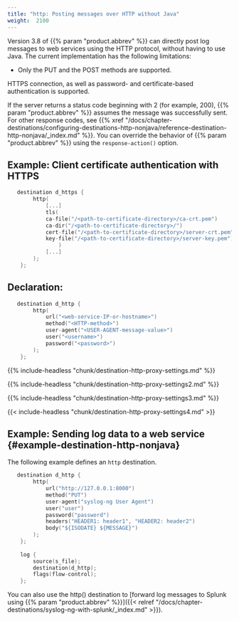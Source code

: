 ```yaml
---
title: "http: Posting messages over HTTP without Java"
weight:  2100
---
```

<!-- DISCLAIMER: This file is based on the syslog-ng Open Source Edition documentation https://github.com/balabit/syslog-ng-ose-guides/commit/2f4a52ee61d1ea9ad27cb4f3168b95408fddfdf2 and is used under the terms of The syslog-ng Open Source Edition Documentation License. The file has been modified by Axoflow. -->

Version 3.8 of {{% param "product.abbrev" %}} can directly post log messages to web services using the HTTP protocol, without having to use Java. The current implementation has the following limitations:

  - Only the PUT and the POST methods are supported.

HTTPS connection, as well as password- and certificate-based authentication is supported.

If the server returns a status code beginning with 2 (for example, 200), {{% param "product.abbrev" %}} assumes the message was successfully sent. For other response codes, see {{% xref "/docs/chapter-destinations/configuring-destinations-http-nonjava/reference-destination-http-nonjava/_index.md" %}}. You can override the behavior of {{% param "product.abbrev" %}} using the `response-action()` option.


## Example: Client certificate authentication with HTTPS

```c
   destination d_https {
        http(
            [...]
            tls(
            ca-file("/<path-to-certificate-directory>/ca-crt.pem")
            ca-dir("/<path-to-certificate-directory>/")
            cert-file("/<path-to-certificate-directory>/server-crt.pem")
            key-file("/<path-to-certificate-directory>/server-key.pem")
                )
            [...]
        );
    };
```



## Declaration:

```c
   destination d_http {
        http(
            url("<web-service-IP-or-hostname>")
            method("<HTTP-method>")
            user-agent("<USER-AGENT-message-value>")
            user("<username>")
            password("<password>")
        );
    };
```


{{% include-headless "chunk/destination-http-proxy-settings.md" %}}

{{% include-headless "chunk/destination-http-proxy-settings2.md" %}}

{{% include-headless "chunk/destination-http-proxy-settings3.md" %}}

{{< include-headless "chunk/destination-http-proxy-settings4.md" >}}


## Example: Sending log data to a web service {#example-destination-http-nonjava}

The following example defines an `http` destination.

```c
   destination d_http {
        http(
            url("http://127.0.0.1:8000")
            method("PUT")
            user-agent("syslog-ng User Agent")
            user("user")
            password("password")
            headers("HEADER1: header1", "HEADER2: header2")
            body("${ISODATE} ${MESSAGE}")
        );
    };
    
    log {
        source(s_file);
        destination(d_http);
        flags(flow-control);
    };
```


You can also use the http() destination to [forward log messages to Splunk using {{% param "product.abbrev" %}}]({{< relref "/docs/chapter-destinations/syslog-ng-with-splunk/_index.md" >}}).
